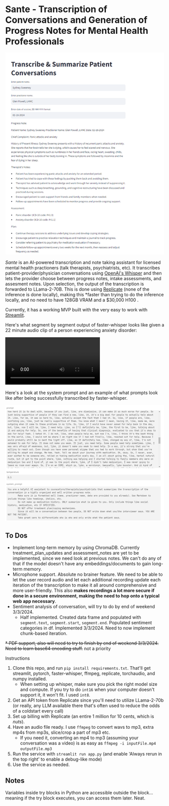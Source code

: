 # Sante - Transcription of Conversations and Generation of Progress Notes for Mental Health Professionals

![Output Post Successful Transcription + Inference Call to LLama-2-70b](output-of-streamlit-after-llama2-70b-response.png)


*Sante* is an AI-powered transcription and note taking assistant for licensed mental health practioners (talk therapists, psychiatrists, etc). It transcribes patient-provider/physician conversations using [OpenAI's Whisper](https://github.com/openai/whisper) and then lets the provider choose between progress notes, intake assessments, and assesment notes. Upon selection, the output of the transcription is forwarded to LLama-2-70B. This is done using [Replicate](https://replicate.com/meta/llama-2-70b-chat) (none of the inference is done locally), making this *faster than trying to do the inference locally, and no need to have 128GB VRAM and a $30,000 H100 .

Currently, it has a working MVP built with the very easy to work with [Streamlit](https://streamlit.io/cloud). 

Here's what segment by segment output of faster-whisper looks like given a 22 minute audio clip of a person experiencing anxiety disorder:

![](faster-whisper-segment-output.mp4)

Here's a look at the system prompt and an example of what prompts look like after being successfully transcribed by faster-whisper.

![Prompt and System Prompt](prompt_and_system-prompt-for-llama2-70b.png)

## To Dos

* Implement long-term memory by using ChromaDB. Currently treatment_plan_updates and assessment_notes are yet to be implemented, since we need look at previous notes. We can't do any of that if the model doesn't have any embeddings/documents to gain long-term memory.
* Microphone support. Absolute no brainer feature. We need to be able to let the user record audio and let each additional recording update each iteration of the transcription to make it all around comprehensive and more user-friendly. This also **makes recordings a lot more secure if done in a secure environment, making the need to hop onto a typical web app necessary**.
* Sentiment analysis of conversation, will try to do by end of weekend 3/3/2024.
    - Half implemented. Created data frame and populated with `segment.text`, `segment.start`, `segment.end`. Populated sentiment categories in df. Implemented 3/3/2024. Need to now implement chunk-based iteration.

~~* PDF support, also will need to try to finish by end of weekend 3/3/2024. Need to learn base64 encoding stuff.~~ not a priority

Instructions 

1. Clone this repo, and run `pip install requirements.txt`. That'll get streamlit, pytorch, faster-whisper, ffmpeg, replicate, torchaudio, and numpy installed. 
    * When setting up whisper, make sure you pick the right model size and compute. If you try to do `int16` when your computer doesn't support it, it won't fit. I used `int8`.
2. Get an API token from Replicate since you'll need to utilize LLama-2-70b (or really, any LLM available there that's often used to reduce the odds of a coldstart every call)
3. Set up billing with Replicate (an entire 1 million for 10 cents, which is *nuts*).
4. Have an audio file ready. I use `ffmpeg` to convert wavs to mp3, extra mp4s from mp3s, slice/crop a part of mp3 etc.
    * If you need it, converting an mp4 to mp3 (assuming your conversation was a video) is as easy as ``ffmpeg -i inputFile.mp4 outputFile.mp3``
5. Run the service with `streamlit run app.py` (and enable 'Always rerun in the top right' to enable a debug-like mode)
6. Use the service as needed.

## Notes

Variables inside try blocks in Python are accessible outside the block... meaning if the try block executes, you can access them later. Neat. 